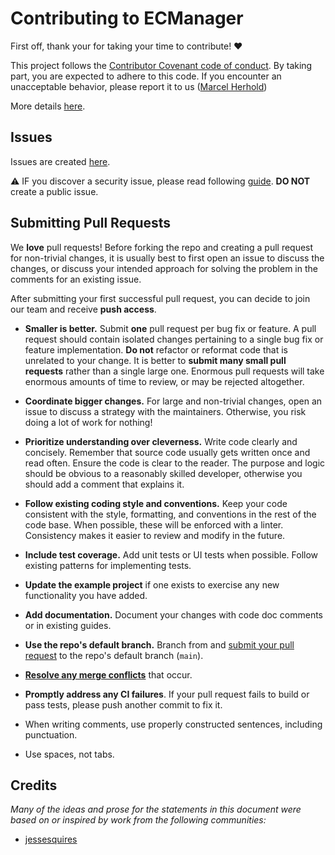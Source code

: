 # Contributing to ECManager

First off, thank your for taking your time to contribute! :heart:

This project follows the [Contributor Covenant code of conduct](https://www.contributor-covenant.org/).
By taking part, you are expected to adhere to this code. If you encounter
an unacceptable behavior, please report it to us
([Marcel Herhold](mailto:herhold.marcel@gmail.com))

More details [here](./CODE_OF_CONDUCT.md).

## Issues

Issues are created [here](https://github.com/ESELdevelopment/ecmanager/issues/new).

:warning: IF you discover a security issue, please read
following [guide](./SECURITY.md). **DO NOT** create a public
issue.

## Submitting Pull Requests

We **love** pull requests! Before forking the repo and 
creating a pull request for non-trivial changes, it 
is usually best to first open an issue to discuss the
changes, or discuss your intended approach for solving the 
problem in the comments for an existing issue.

After submitting your first successful pull request, you can
decide to join our team and receive **push access**.

- **Smaller is better.** Submit **one** pull request per bug fix or feature. A pull request should contain isolated changes pertaining to a single bug fix or feature implementation. **Do not** refactor or reformat code that is unrelated to your change. It is better to **submit many small pull requests** rather than a single large one. Enormous pull requests will take enormous amounts of time to review, or may be rejected altogether. 

- **Coordinate bigger changes.** For large and non-trivial changes, open an issue to discuss a strategy with the maintainers. Otherwise, you risk doing a lot of work for nothing!

- **Prioritize understanding over cleverness.** Write code clearly and concisely. Remember that source code usually gets written once and read often. Ensure the code is clear to the reader. The purpose and logic should be obvious to a reasonably skilled developer, otherwise you should add a comment that explains it.

- **Follow existing coding style and conventions.** Keep your code consistent with the style, formatting, and conventions in the rest of the code base. When possible, these will be enforced with a linter. Consistency makes it easier to review and modify in the future.

- **Include test coverage.** Add unit tests or UI tests when possible. Follow existing patterns for implementing tests.

- **Update the example project** if one exists to exercise any new functionality you have added.

- **Add documentation.** Document your changes with code doc comments or in existing guides.

- **Use the repo's default branch.** Branch from and [submit your pull request](https://help.github.com/en/github/collaborating-with-issues-and-pull-requests/creating-a-pull-request-from-a-fork) to the repo's default branch (`main`).

- **[Resolve any merge conflicts](https://help.github.com/en/github/collaborating-with-issues-and-pull-requests/resolving-a-merge-conflict-on-github)** that occur.

- **Promptly address any CI failures**. If your pull request fails to build or pass tests, please push another commit to fix it. 

- When writing comments, use properly constructed sentences, including punctuation.

- Use spaces, not tabs.

## Credits

*Many of the ideas and prose for the statements in this document were based on or inspired by work from the following communities:*

- [jessesquires](https://github.com/jessesquires/.github/blob/main/CONTRIBUTING.md#repeat-submitting-pull-requests)
